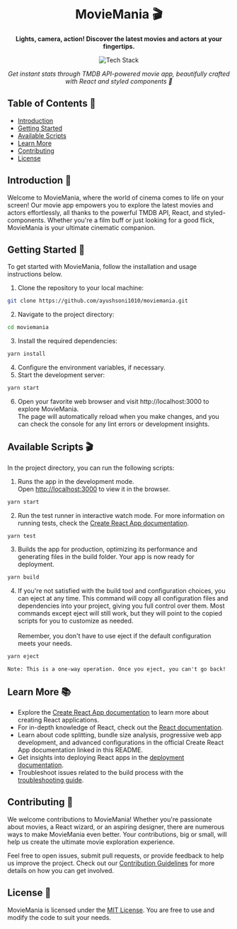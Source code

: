 <h1 align="center">MovieMania 🎬</h1>
<p align="center">
  <b>Lights, camera, action! Discover the latest movies and actors at your fingertips.</b>
</p>
<p align="center">
  <img src="https://img.shields.io/badge/Tech%20Stack-React%20%7C%20Styled_Components%20%7C%20TMDB_API%20%7C%20TypeScript%20%7C%20JavaScript-0288d1.svg" alt="Tech Stack" />
</p>
<p align="center">
  <i>Get instant stats through TMDB API-powered movie app, beautifully crafted with React and styled components 💅</i>
</p>

## Table of Contents 📄
- [Introduction](#introduction-)
- [Getting Started](#getting-started-)
- [Available Scripts](#available-scripts-)
- [Learn More](#learn-more-)
- [Contributing](#contributing-)
- [License](#license-)

## Introduction 📸

Welcome to MovieMania, where the world of cinema comes to life on your screen! Our movie app empowers you to explore the latest movies and actors effortlessly, all thanks to the powerful TMDB API, React, and styled-components. Whether you're a film buff or just looking for a good flick, MovieMania is your ultimate cinematic companion.

## Getting Started 🚀

To get started with MovieMania, follow the installation and usage instructions below.

1. Clone the repository to your local machine:
```bash
git clone https://github.com/ayushsoni1010/moviemania.git
```
2. Navigate to the project directory:
```bash
cd moviemania
```
3. Install the required dependencies:
```bash
yarn install
```
4. Configure the environment variables, if necessary.
5. Start the development server:
```bash
yarn start
```
6. Open your favorite web browser and visit http://localhost:3000 to explore MovieMania.\
   The page will automatically reload when you make changes, and you can check the console for any lint errors or development insights.

## Available Scripts 🎬

In the project directory, you can run the following scripts:

1. Runs the app in the development mode.\
Open [http://localhost:3000](http://localhost:3000) to view it in the browser.
```bash
yarn start
```

2. Run the test runner in interactive watch mode. For more information on running tests, check the [Create React App documentation](https://create-react-app.dev/docs/running-tests/).
```bash
yarn test
```

3. Builds the app for production, optimizing its performance and generating files in the build folder. Your app is now ready for deployment.
```bash
yarn build
```

4. If you're not satisfied with the build tool and configuration choices, you can eject at any time. This command will copy all configuration files and dependencies into your project, giving you full control over them. Most commands except eject will still work, but they will point to the copied scripts for you to customize as needed.\
  \
  Remember, you don't have to use eject if the default configuration meets your needs.
```bash
yarn eject
```
`Note: This is a one-way operation. Once you eject, you can't go back!`

## Learn More 📚

- Explore the [Create React App documentation](https://create-react-app.dev/docs/getting-started/) to learn more about creating React applications.
- For in-depth knowledge of React, check out the [React documentation](https://react.dev/).
- Learn about code splitting, bundle size analysis, progressive web app development, and advanced configurations in the official Create React App documentation linked in this README.
- Get insights into deploying React apps in the [deployment documentation](https://create-react-app.dev/docs/deployment/).
- Troubleshoot issues related to the build process with the [troubleshooting guide](https://create-react-app.dev/docs/troubleshooting/#npm-run-build-fails-to-minify).

## Contributing 🤝

We welcome contributions to MovieMania! Whether you're passionate about movies, a React wizard, or an aspiring designer, there are numerous ways to make MovieMania even better. Your contributions, big or small, will help us create the ultimate movie exploration experience.

Feel free to open issues, submit pull requests, or provide feedback to help us improve the project. Check out our [Contribution Guidelines](CONTRIBUTING.md) for more details on how you can get involved.

## License 🎥

MovieMania is licensed under the [MIT License](LICENSE). You are free to use and modify the code to suit your needs.
